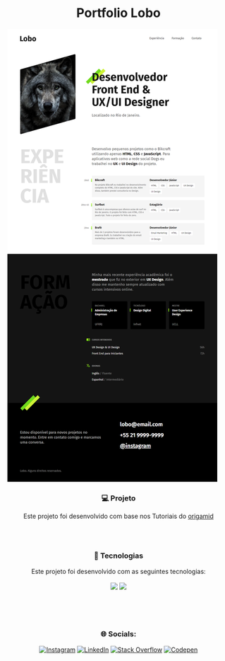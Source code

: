 <div align="center"> <h1>Portfolio Lobo</h1> </div> 

![Texto Alternativo](https://raw.githubusercontent.com/GelcimarMoraes/portfolio-lobo/main/screen8.png)

<h3 align="center">💻 Projeto</h3>

<div align="center">
<p> 
  
  Este projeto foi desenvolvido com base nos Tutoriais do [origamid](https://www.origamid.com/) 

</p>
</div>

<br/><br/>
<h3 align="center">🚀 Tecnologias</h3>
<p align="center">
  Este projeto foi desenvolvido com as seguintes tecnologias:
  <br> <br>
    <code><img style="width: 40px" src="https://skillicons.dev/icons?i=html"/></code>
    <code><img style="width: 40px" src="https://skillicons.dev/icons?i=css"/></code>
   
</p>


<br/><br/><br/>
<h3 align="center">🌐 Socials:</h3>
<div align="center" style="display: inline_block">
  
[![Instagram](https://img.shields.io/badge/Instagram-%23E4405F.svg?logo=Instagram&logoColor=white)](https://instagram.com/gelcimarmoraes) [![LinkedIn](https://img.shields.io/badge/LinkedIn-%230077B5.svg?logo=linkedin&logoColor=white)](https://linkedin.com/in/gelcimarmoraes) [![Stack Overflow](https://img.shields.io/badge/-Stackoverflow-FE7A16?logo=stack-overflow&logoColor=white)](https://stackoverflow.com/users/23055192) [![Codepen](https://img.shields.io/badge/Codepen-000000?style=for-the-badge&logo=codepen&logoColor=white)](https://codepen.io/GelcimarMoraes)


</div>
